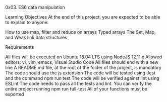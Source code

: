 0x03. ES6 data manipulation

Learning Objectives
At the end of this project, you are expected to be able to explain to anyone:

How to use map, filter and reduce on arrays
Typed arrays
The Set, Map, and Weak link data structures


Requirements

All files will be executed on Ubuntu 18.04 LTS using NodeJS 12.11.x
Allowed editors: vi, vim, emacs, Visual Studio Code
All files should end with a new line
A README.md file, at the root of the folder of the project, is mandatory
The code should use the js extension
The code will be tested using Jest and the command npm run test
The code will be verified against lint using ESLint
The code needs to pass all the tests and lint. You can verify the entire project running npm run full-test
All of your functions must be exported
